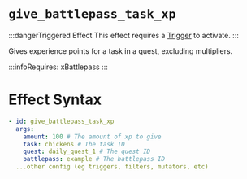# `give_battlepass_task_xp`
:::dangerTriggered Effect
This effect requires a [Trigger](https://plugins.auxilor.io/effects/all-triggers) to activate.
:::

Gives experience points for a task in a quest, excluding multipliers.

:::infoRequires:
xBattlepass
:::
# Effect Syntax
```yaml
- id: give_battlepass_task_xp
  args:
    amount: 100 # The amount of xp to give
    task: chickens # The task ID
    quest: daily_quest_1 # The quest ID
    battlepass: example # The battlepass ID
  ...other config (eg triggers, filters, mutators, etc)
```
